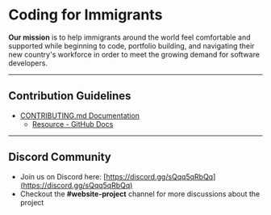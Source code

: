 # Coding for Immigrants

**Our mission** is to help immigrants around the world feel comfortable and supported while beginning to code, portfolio building, and navigating their new country's workforce in order to meet the growing demand for software developers.

---

## Contribution Guidelines

- [CONTRIBUTING.md Documentation](CONTRIBUTING.md)
    - [Resource - GitHub Docs](https://github.com/github/docs/blob/main/CONTRIBUTING.md)

---

## Discord Community

- Join us on Discord here: [https://discord.gg/sQqq5qRbQq](https://discord.gg/sQqq5qRbQq)
- Checkout the **#website-project** channel for more discussions about the project
